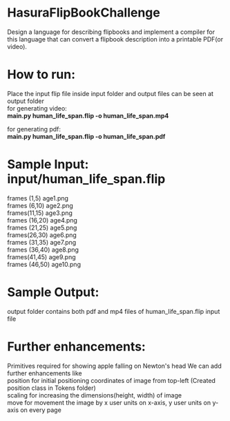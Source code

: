# HasuraFlipBookChallenge
Design a language for describing flipbooks and implement a compiler for this language that can convert a flipbook description into a printable PDF(or video).

# How to run:
Place the input flip file inside input folder and output files can be seen at output folder  <br />
for generating video: <br />
**main.py human_life_span.flip -o human_life_span.mp4 </br>**

for generating pdf: <br />
**main.py human_life_span.flip -o human_life_span.pdf </br>**

# Sample Input: input/human_life_span.flip
frames (1,5) age1.png <br />
frames (6,10) age2.png <br />
frames(11,15) age3.png <br />
frames (16,20) age4.png <br />
frames (21,25) age5.png <br />
frames(26,30) age6.png <br />
frames (31,35) age7.png <br />
frames (36,40) age8.png <br />
frames(41,45) age9.png <br />
frames (46,50) age10.png <br />

# Sample Output:
 output folder contains both pdf and mp4 files of human_life_span.flip input file
 
# Further enhancements:
 Primitives required for showing apple falling on Newton's head
 We can add further enhancements like <br/>
 position for initial positioning coordinates of image from top-left  (Created position class in Tokens folder)</br> 
 scaling for increasing the dimensions(height, width) of image   </br>
 move for movement the image by x user units on x-axis, y user units on y-axis on every page </br>
